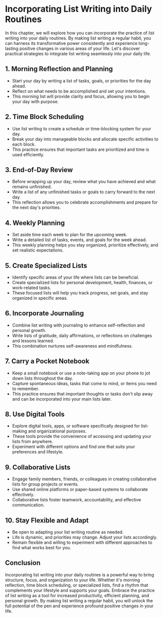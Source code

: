 Incorporating List Writing into Daily Routines
==========================================================

In this chapter, we will explore how you can incorporate the practice of list writing into your daily routines. By making list writing a regular habit, you can harness its transformative power consistently and experience long-lasting positive changes in various areas of your life. Let's discover practical strategies to integrate list writing seamlessly into your daily life.

**1. Morning Reflection and Planning**
--------------------------------------

* Start your day by writing a list of tasks, goals, or priorities for the day ahead.
* Reflect on what needs to be accomplished and set your intentions.
* This morning list will provide clarity and focus, allowing you to begin your day with purpose.

**2. Time Block Scheduling**
----------------------------

* Use list writing to create a schedule or time-blocking system for your day.
* Break your day into manageable blocks and allocate specific activities to each block.
* This practice ensures that important tasks are prioritized and time is used efficiently.

**3. End-of-Day Review**
------------------------

* Before wrapping up your day, review what you have achieved and what remains unfinished.
* Write a list of any unfinished tasks or goals to carry forward to the next day.
* This reflection allows you to celebrate accomplishments and prepare for the next day's priorities.

**4. Weekly Planning**
----------------------

* Set aside time each week to plan for the upcoming week.
* Write a detailed list of tasks, events, and goals for the week ahead.
* This weekly planning helps you stay organized, prioritize effectively, and set realistic expectations.

**5. Create Specialized Lists**
-------------------------------

* Identify specific areas of your life where lists can be beneficial.
* Create specialized lists for personal development, health, finances, or work-related tasks.
* These focused lists will help you track progress, set goals, and stay organized in specific areas.

**6. Incorporate Journaling**
-----------------------------

* Combine list writing with journaling to enhance self-reflection and personal growth.
* Write lists of gratitude, daily affirmations, or reflections on challenges and lessons learned.
* This combination nurtures self-awareness and mindfulness.

**7. Carry a Pocket Notebook**
------------------------------

* Keep a small notebook or use a note-taking app on your phone to jot down lists throughout the day.
* Capture spontaneous ideas, tasks that come to mind, or items you need to remember.
* This practice ensures that important thoughts or tasks don't slip away and can be incorporated into your main lists later.

**8. Use Digital Tools**
------------------------

* Explore digital tools, apps, or software specifically designed for list-making and organizational purposes.
* These tools provide the convenience of accessing and updating your lists from anywhere.
* Experiment with different options and find one that suits your preferences and lifestyle.

**9. Collaborative Lists**
--------------------------

* Engage family members, friends, or colleagues in creating collaborative lists for group projects or events.
* Use shared online platforms or paper-based systems to collaborate effectively.
* Collaborative lists foster teamwork, accountability, and effective communication.

**10. Stay Flexible and Adapt**
-------------------------------

* Be open to adapting your list writing routine as needed.
* Life is dynamic, and priorities may change. Adjust your lists accordingly.
* Remain flexible and willing to experiment with different approaches to find what works best for you.

**Conclusion**
--------------

Incorporating list writing into your daily routines is a powerful way to bring structure, focus, and organization to your life. Whether it's morning reflection, time block scheduling, or specialized lists, find a rhythm that complements your lifestyle and supports your goals. Embrace the practice of list writing as a tool for increased productivity, efficient planning, and personal growth. By making list writing a regular habit, you will unlock the full potential of the pen and experience profound positive changes in your life.
